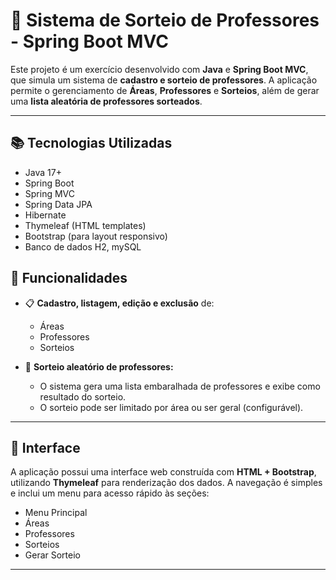 # 🎲 Sistema de Sorteio de Professores - Spring Boot MVC

Este projeto é um exercício desenvolvido com **Java** e **Spring Boot MVC**, que simula um sistema de **cadastro e sorteio de professores**. A aplicação permite o gerenciamento de **Áreas**, **Professores** e **Sorteios**, além de gerar uma **lista aleatória de professores sorteados**.

---

## 📚 Tecnologias Utilizadas

- Java 17+
- Spring Boot
- Spring MVC
- Spring Data JPA
- Hibernate
- Thymeleaf (HTML templates)
- Bootstrap (para layout responsivo)
- Banco de dados H2, mySQL

## 🔧 Funcionalidades

- 📋 **Cadastro, listagem, edição e exclusão** de:
  - Áreas
  - Professores
  - Sorteios

- 🎲 **Sorteio aleatório de professores:**
  - O sistema gera uma lista embaralhada de professores e exibe como resultado do sorteio.
  - O sorteio pode ser limitado por área ou ser geral (configurável).

---

## 🎨 Interface

A aplicação possui uma interface web construída com **HTML + Bootstrap**, utilizando **Thymeleaf** para renderização dos dados. A navegação é simples e inclui um menu para acesso rápido às seções:

- Menu Principal
- Áreas
- Professores
- Sorteios
- Gerar Sorteio

---


